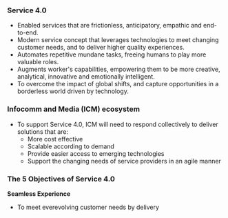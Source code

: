 ### Service 4.0
- Enabled services that are frictionless, anticipatory, empathic and end-to-end. 
- Modern service concept that leverages technologies to meet changing customer needs, and to deliver higher quality experiences.
- Automates repetitive mundane tasks, freeing humans to play more valuable roles. 
- Augments worker's capabilities, empowering them to be more creative, analytical, innovative and emotionally intelligent.
- To overcome the impact of global shifts, and capture opportunities in a borderless world driven by technology.

### Infocomm and Media (ICM) ecosystem
- To support Service 4.0, ICM will need to respond collectively to deliver solutions that are:
	- More cost effective
	- Scalable according to demand
	- Provide easier access to emerging technologies
	- Support the changing needs of service providers in an agile manner

### The 5 Objectives of Service 4.0
**Seamless Experience**
- To meet everevolving customer needs by delivery 